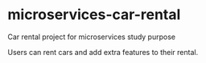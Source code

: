# microservices-car-rental
Car rental project for microservices study purpose

Users can rent cars and add extra features to their rental.
